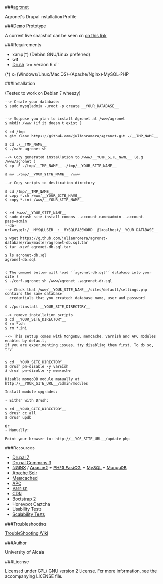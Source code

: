 ###[agronet](#)

Agronet's Drupal Installation Profile

###Demo Prototype

A current live snapshot can be seen on [on this link](http://agronet.appgee.net)

###Requirements

- xamp(*) (Debian GNU/Linux preferred)
- Git
- [Drush](//github.com/drush-ops/drush) `>= version 6.x``


(*) x=(Windows/Linux/Mac OS)-(Apache/Nginx)-MySQL-PHP

    
###Installation  


(Tested to work on Debian 7 wheezy)


    --> Create your database:
    $ sudo mysqladmin -uroot -p create __YOUR_DATABASE__
     
    
    --> Suppose you plan to install Agronet at /www/agronet
    $ mkdir /www (if it doesn't exist )
    
    $ cd /tmp
    $ git clone https://github.com/julianromera/agronet.git ./__TMP_NAME__

    $ cd ./__TMP_NAME__
    $ ./make-agronet.sh 

    --> Copy generated installation to /www/__YOUR_SITE_NAME__ (e.g /www/agronet )
    $ cp -R ./tmp/__TMP_NAME__ ./tmp/__YOUR_SITE_NAME__ 
    
    $ mv ./tmp/__YOUR_SITE_NAME__ /www
    
    --> Copy scripts to destination directory
    
    $ cd /tmp/__TMP_NAME__
    $ copy *.sh /www/__YOUR_SITE_NAME__
    $ copy *.ini /www/__YOUR_SITE_NAME__
    
    
    $ cd /www/__YOUR_SITE_NAME__ 
    $ sudo drush site-install comons --account-name=admin --account-pass=admin
    --db-url=mysql:/__MYSQLUSER__:__MYSQLPASSWORD__@localhost/__YOUR_DATABASE__

    $ wget https://github.com/julianromera/agronet-database/raw/master/agronet-db.sql.tar
    $ tar -xzvf agronet-db.sql.tar
    
    $ ls agronet-db.sql
    agronet-db.sql
    
    
    ( The ommand bellow will load ´´agronet-db.sql´´ database into your site )
    $ ./conf-agronet.sh /www/agronet ./agronet-db.sql 

    --> Check that /www/__YOUR_SITE_NAME__/sites/default/settings.php contains the same database 
      credentials that you created: database name, user and password

    $ ./postinstall __YOUR_SITE_DIRECTORY__
    
    --> remove installation scripts
    $ cd __YOUR_SITE_DIRECTORY__
    $ rm *.sh
    $ rm *.ini 

    --> This settup comes with MongoDB, memcache, varnish and APC modules enabled by default,
    if you are experimenting issues, try disabling them first. To do so, try:
    

    $ cd __YOUR_SITE_DIRECTORY__
    $ drush pm-disable -y varnish
    $ drush pm-disable -y memcache
    
    Disable mongoDB module manually at http://__YOUR_SITE_URL__/admin/modules

    Install module upgrades:
    
    - Either with Drush:

    $ cd __YOUR_SITE_DIRECTORY__ 
    $ drush cc all
    $ drush updb
    
    Or 
    - Manually:
    
    Point your browser to: http://__YOR_SITE_URL__/update.php
     

###Resources

- [Drupal 7](https://drupal.org/drupal-7.0)
- [Drupal Commons 3](http://www.acquia.com/demo-drupal-commons-3)
- [NGINX]() / [Apache2]() + [PHP5 FastCGI]() + [MySQL]() + [MongoDB]()
- [Apache Solr](http://lucene.apache.org/solr/)
- [Memcached](http://memcached.org/)
- [APC](http://en.wikipedia.org/wiki/List_of_PHP_accelerators)
- [Varnish](https://www.varnish-cache.org/)
- [CDN](http://en.wikipedia.org/wiki/Content_delivery_network)
- [Bootstrap 2](http://getbootstrap.com/2.3.2/)
- [Honeypot Captcha](http://en.wikipedia.org/wiki/Honeypot_(computing))
- Usability Tests
- [Scalability Tests](https://github.com/julianromerajuarez/apachesolr-benchs)


###Troubleshooting

[TroubleShooting Wiki](https://github.com/julianromera/agronet/wiki/Troubleshooting)

###Author

University of Alcala

###License

Licensed under GPL/ GNU version 2 License. For more information, 
see the accompanying LICENSE file.  


